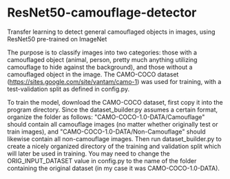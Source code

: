 # ResNet50-camouflage-detector
Transfer learning to detect general camouflaged objects in images, using ResNet50 pre-trained on ImageNet

The purpose is to classify images into two categories: those with a camouflaged object (animal, person, pretty much anything utilizing camouflage to hide against the background), and those without a camouflaged object in the image. The CAMO-COCO dataset (https://sites.google.com/site/vantam/camo-1) was used for training, with a test-validation split as defined in config.py.

To train the model, download the CAMO-COCO dataset, first copy it into the program directory. Since the dataset_builder.py assumes a certain format, organize the folder as follows: "CAMO-COCO-1.0-DATA/Camouflage" should contain all camouflage images (no matter whether originally test or train images), and "CAMO-COCO-1.0-DATA/Non-Camouflage" should likewise contain all non-camouflage images. Then run dataset_builder.py to create a nicely organized directory of the training and validation split which will later be used in training. You may need to change the ORIG_INPUT_DATASET value in config.py to the name of the folder containing the original dataset (in my case it was CAMO-COCO-1.0-DATA).
